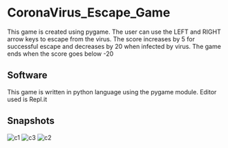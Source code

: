 # CoronaVirus_Escape_Game
This game is created using pygame. The user can use the LEFT and RIGHT arrow keys to escape from the virus. The score increases by 5 for successful escape and decreases by 20 when infected by virus. The game ends when the score goes below -20

## Software
This game is written in python language using the pygame module. Editor used is Repl.it

## Snapshots
![c1](https://user-images.githubusercontent.com/87988971/187866875-162f4c93-72f3-4c4d-85f4-0bc0748eac36.jpg)
![c3](https://user-images.githubusercontent.com/87988971/187866882-8652ef91-502d-470d-a75c-870d7baa5f49.jpg)
![c2](https://user-images.githubusercontent.com/87988971/187866884-b3b9da80-3b82-4f50-a49e-df77e1a65300.jpg)
